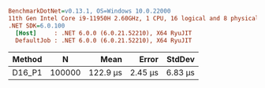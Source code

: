 ``` ini

BenchmarkDotNet=v0.13.1, OS=Windows 10.0.22000
11th Gen Intel Core i9-11950H 2.60GHz, 1 CPU, 16 logical and 8 physical cores
.NET SDK=6.0.100
  [Host]     : .NET 6.0.0 (6.0.21.52210), X64 RyuJIT
  DefaultJob : .NET 6.0.0 (6.0.21.52210), X64 RyuJIT


```
| Method |      N |     Mean |   Error |  StdDev |
|------- |------- |---------:|--------:|--------:|
| D16_P1 | 100000 | 122.9 μs | 2.45 μs | 6.83 μs |
